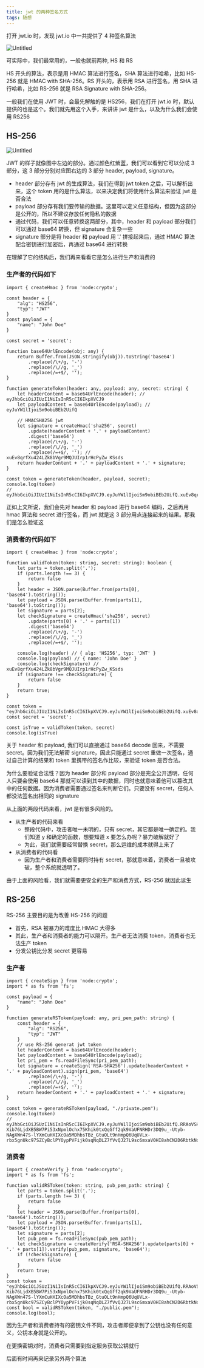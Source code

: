 ```yaml
---
title: jwt 的两种签名方式
tags: 随想
---
```


打开 jwt.io 时，发现 jwt.io 中一共提供了 4 种签名算法

![Untitled](/assets/2022-06-12-jwt-de-liang-zhong-jian-ming-fang-shi/Untitled.png)

可实际中，我们最常用的，一般也就前两种, HS 和 RS

HS 开头的算法，表示是用 HMAC 算法进行签名，SHA 算法进行哈希，比如 HS-256 就是 HMAC with SHA-256。RS 开头的，表示用 RSA 进行签名，用 SHA 进行哈希，比如 RS-256 就是 RSA Signature with SHA-256。

一般我们在使用 JWT 时，会最先解触的是 HS256，我们在打开 jwt.io 时，默认提供的也是这个。我们就先用这个入手，来讲讲 jwt 是什么，以及为什么我们会使用 RS256

## HS-256

![Untitled](/assets/2022-06-12-jwt-de-liang-zhong-jian-ming-fang-shi/Untitled2.png)

JWT 的样子就像图中左边的部分。通过颜色红紫蓝，我们可以看到它可以分成 3 部分，这 3 部分分别对应图右边的 3 部分 header, payload, signature。

- header 部分存有 jwt 的生成算法，我们在得到 jwt token 之后，可以解析出来，这个 token 用的是什么算法，以来决定我们将使用什么算法来验证 jwt 是否合法
- payload 部分存有我们要传输的数据。这里可以定义任意结构，但因为这部分是公开的，所以不建议存放任何隐私的数据
- 通过代码，我们可以任意转换这两部分，其中，header 和 payload 部分我们可以通过 base64 转换，但 signature 会复杂一些
- signature 部分是将 header 和 payload 用 '.' 拼接起来后，通过 HMAC 算法配合密钥进行加密后，再通过 base64 进行转换

在理解了它的结构后，我们再来看看它是怎么进行生产和消费的

### 生产者的代码如下

```tsx
import { createHmac } from 'node:crypto';

const header = {
    "alg": "HS256",
    "typ": "JWT"
}
const payload = {
    "name": "John Doe"
}

const secret = 'secret';

function base64UrlEncode(obj: any) {
    return Buffer.from(JSON.stringify(obj)).toString('base64')
        .replace(/\+/g, '-')
        .replace(/\//g, '_')
        .replace(/=+$/, '');
}

function generateToken(header: any, payload: any, secret: string) {
    let headerContent = base64UrlEncode(header); // eyJhbGciOiJIUzI1NiIsInR5cCI6IkpXVCJ9
    let payloadContent = base64UrlEncode(payload); // eyJuYW1lIjoiSm9obiBEb2UifQ

    // HMACSHA256 jwt
    let signature = createHmac('sha256', secret)
        .update(headerContent + '.' + payloadContent)
        .digest('base64')
        .replace(/\+/g, '-')
        .replace(/\//g, '_')
        .replace(/=+$/, ''); // xuEv8qrfXu424LZk8bVgr9MQJUIrp1rHcPyZw_KSsds
    return headerContent + '.' + payloadContent + '.' + signature;
}

const token = generateToken(header, payload, secret);
console.log(token)
// eyJhbGciOiJIUzI1NiIsInR5cCI6IkpXVCJ9.eyJuYW1lIjoiSm9obiBEb2UifQ.xuEv8qrfXu424LZk8bVgr9MQJUIrp1rHcPyZw_KSsds
```

正如上文所说，我们会先对 header 和 payload 进行 base64 编码，之后再用 hmac 算法和 secret 进行签名，而 jwt 就是这 3 部分用点连接起来的结果。那我们是怎么验证这

### 消费者的代码如下

```tsx
import { createHmac } from 'node:crypto';

function validToken(token: string, secret: string): boolean {
    let parts = token.split('.');
    if (parts.length !== 3) {
        return false
    }
    let header = JSON.parse(Buffer.from(parts[0], 'base64').toString());
    let payload = JSON.parse(Buffer.from(parts[1], 'base64').toString());
    let signature = parts[2];
    let checkSignature = createHmac('sha256', secret)
        .update(parts[0] + '.' + parts[1])
        .digest('base64')
        .replace(/\+/g, '-')
        .replace(/\//g, '_')
        .replace(/=+$/, '');

    console.log(header) // { alg: 'HS256', typ: 'JWT' }
    console.log(payload) // { name: 'John Doe' }
    console.log(checkSignature) // xuEv8qrfXu424LZk8bVgr9MQJUIrp1rHcPyZw_KSsds
    if (signature !== checkSignature) {
        return false
    }
    return true;
}

const token = "eyJhbGciOiJIUzI1NiIsInR5cCI6IkpXVCJ9.eyJuYW1lIjoiSm9obiBEb2UifQ.xuEv8qrfXu424LZk8bVgr9MQJUIrp1rHcPyZw_KSsds"
const secret = 'secret';

const isTrue = validToken(token, secret)
console.log(isTrue)
```

关于 header 和 payload, 我们可以直接通过 base64 decode 回来，不需要 secret。因为我们无法解密 signature，因此只能通过 secret 重做一次签名，通过自己计算的结果和 token 里携带的签名作比较，来验证 token 是否合法。

为什么要验证合法性？因为 header 部分和 payload 部分是完全公开透明，任何人只要会使用 base64 那就可以读到其中的数据，同时也就意味着他可以篡改其中的任何数据。因为消费者需要通过签名来判断它们。只要没有 secret，任何人都没法签名出相同的 signature

从上面的两段代码来看，jwt 是有很多风险的。

- 从生产者的代码来看
    - 整段代码中，攻击者唯一未明的，只有 secret，其它都是唯一确定的。我们知道 y 和确定的函数，想要知道 x 要怎么办呢？暴力破解就好了
    - 为此，我们就需要经常替换 secret，那么运维的成本就得上来了
- 从消费者的代码看
    - 因为生产者和消费者需要同时持有 secret，那就意味着，消费者一旦被攻破，整个系统就透明了。

由于上面的风险看，我们就需要更安全的生产和消费方式，RS-256 就因此诞生

## RS-256

RS-256 主要目的是为改善 HS-256 的问题

- 首先，RSA 被暴力的难度比 HMAC 大得多
- 其此，生产者和消费者的能力可以隔开。生产者无法消费 token，消费者也无法生产 token
- 分发公钥比分发 secret 更容易

### 生产者

```tsx
import { createSign } from 'node:crypto';
import * as fs from 'fs';

const payload = {
    "name": "John Doe"
}

function generateRSToken(payload: any, pri_pem_path: string) {
    const header = {
        "alg": "RS256",
        "typ": "JWT"
    }
    // use RS-256 generat jwt token
    let headerContent = base64UrlEncode(header);
    let payloadContent = base64UrlEncode(payload);
    let pri_pem = fs.readFileSync(pri_pem_path);
    let signature = createSign('RSA-SHA256').update(headerContent + '.' + payloadContent).sign(pri_pem, 'base64')
        .replace(/\+/g, '-')
        .replace(/\//g, '_')
        .replace(/=+$/, '');
    return headerContent + '.' + payloadContent + '.' + signature;
}

const token = generateRSToken(payload, "./private.pem");
console.log(token)
// eyJhbGciOiJSUzI1NiIsInR5cCI6IkpXVCJ9.eyJuYW1lIjoiSm9obiBEb2UifQ.RRAoVSHi7Cp8G_AeHEv3VUS-Xib76LjdXB5BW7Pi53xNpmlOchx75Khik0txQqGff2qk9VaUFNRHDr3DQ9u_-Utyb-NAgXWn47S-lYXmCuHXIXcOa5MDhbsTBz_GtuOLt9nHmpQ6UqUVLx-rbx5gnUkc97SZCyBclPYOypPVFijk0sqNqDLZ7fVvQJ27L9sc6mxaV0HI8ahCN2D6RbtkNoS3v4XuOWS33KfSCyTZUhGCqOdGQCX3BBnxODTinEfbQwy78ISkYdxSH8AH89fSzHH3L8EVc1L1bXNK8j7o4afjNzVEs2gsSZSy4PcyzaHkD3hxQOJO562EmQvhgXj7mg
```

### 消费者

```tsx
import { createVerify } from 'node:crypto';
import * as fs from 'fs';

function validRSToken(token: string, pub_pem_path: string) {
    let parts = token.split('.');
    if (parts.length !== 3) {
        return false
    }
    let header = JSON.parse(Buffer.from(parts[0], 'base64').toString());
    let payload = JSON.parse(Buffer.from(parts[1], 'base64').toString());
    let signature = parts[2];
    let pub_pem = fs.readFileSync(pub_pem_path);
    let checkSignature = createVerify('RSA-SHA256').update(parts[0] + '.' + parts[1]).verify(pub_pem, signature, 'base64');
    if (!checkSignature) {
        return false
    }
    return true;
}
const token = "eyJhbGciOiJSUzI1NiIsInR5cCI6IkpXVCJ9.eyJuYW1lIjoiSm9obiBEb2UifQ.RRAoVSHi7Cp8G_AeHEv3VUS-Xib76LjdXB5BW7Pi53xNpmlOchx75Khik0txQqGff2qk9VaUFNRHDr3DQ9u_-Utyb-NAgXWn47S-lYXmCuHXIXcOa5MDhbsTBz_GtuOLt9nHmpQ6UqUVLx-rbx5gnUkc97SZCyBclPYOypPVFijk0sqNqDLZ7fVvQJ27L9sc6mxaV0HI8ahCN2D6RbtkNoS3v4XuOWS33KfSCyTZUhGCqOdGQCX3BBnxODTinEfbQwy78ISkYdxSH8AH89fSzHH3L8EVc1L1bXNK8j7o4afjNzVEs2gsSZSy4PcyzaHkD3hxQOJO562EmQvhgXj7mg"
const bool = validRSToken(token, "./public.pem");
console.log(bool);
```

因为生产者和消费者持有的密钥文件不同，攻击者即便拿到了公钥也没有任何意义，公钥本身就是公开的。

在更换密钥对时，消费者只需要到指定服务获取公钥就行

后面有时间再来记录另外两个算法